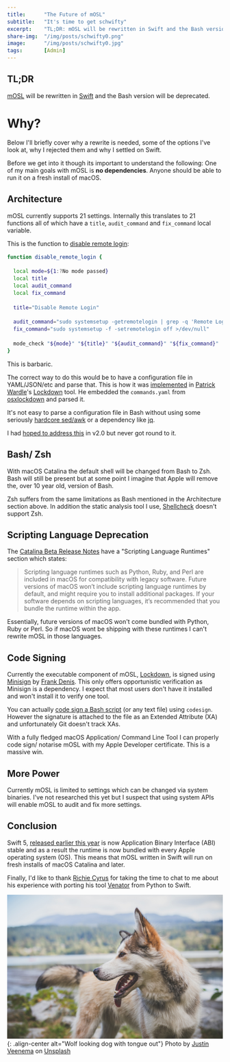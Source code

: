 ```yaml
---
title:		"The Future of mOSL"
subtitle:	"It's time to get schwifty"
excerpt:	"TL;DR: mOSL will be rewritten in Swift and the Bash version will be deprecated."
share-img:	"/img/posts/schwifty0.png"
image:		"/img/posts/schwifty0.jpg"
tags:		[Admin]
---
```


## TL;DR

[mOSL](https://github.com/0xmachos/mOSL) will be rewritten in [Swift](https://developer.apple.com/swift/) and the Bash version will be deprecated.

# Why?

Below I'll briefly cover why a rewrite is needed, some of the options I've look at, why I rejected them and why I settled on Swift. 

Before we get into it though its important to understand the following: One of my main goals with mOSL is **no dependencies**. Anyone should be able to run it on a fresh install of macOS.

## Architecture

mOSL currently supports 21 settings. Internally this translates to 21 functions all of which have a `title`, `audit_command` and `fix_command` local variable.

This is the function to [disable remote login](https://github.com/0xmachos/mOSL/blob/acb2971c0f1e36fb347c8e40545889995ab59920/Lockdown#L608-L621): 

```bash
function disable_remote_login {

  local mode=${1:?No mode passed}
  local title
  local audit_command
  local fix_command
  
  title="Disable Remote Login"

  audit_command="sudo systemsetup -getremotelogin | grep -q 'Remote Login: Off'"
  fix_command="sudo systemsetup -f -setremotelogin off >/dev/null"

  mode_check "${mode}" "${title}" "${audit_command}" "${fix_command}"
}
```

This is barbaric.

The correct way to do this would be to have a configuration file in YAML/JSON/etc and parse that. This is how it was [implemented](https://bitbucket.org/objective-see/lockdown/src/master/Lockdown/3rd-Party/SummitRoute/commands.yaml) in [Patrick Wardle](https://twitter.com/patrickwardle)'s [Lockdown](https://objective-see.com/products/lockdown.html) tool. He embedded the `commands.yaml` from [osxlockdown](https://github.com/SummitRoute/osxlockdown) and parsed it.

It's not easy to parse a configuration file in Bash without using some seriously [hardcore sed/awk](https://gist.github.com/briantjacobs/7753bf850ca5e39be409) or a dependency like [jq](https://stedolan.github.io/jq/).

I had [hoped to address this](https://github.com/0xmachos/mOSL/issues/9) in v2.0 but never got round to it.

## Bash/ Zsh

With macOS Catalina the default shell will be changed from Bash to Zsh. Bash will still be present but at some point I imagine that Apple will remove the, over 10 year old, version of Bash.

Zsh suffers from the same limitations as Bash mentioned in the Architecture section above. In addition the static analysis tool I use, [Shellcheck](https://www.shellcheck.net) doesn't support Zsh. 

## Scripting Language Deprecation

The [Catalina Beta Release Notes](https://developer.apple.com/documentation/macos_release_notes/macos_catalina_10_15_beta_8_release_notes) have a "Scripting Language Runtimes" section which states:

> Scripting language runtimes such as Python, Ruby, and Perl are included in macOS for compatibility with legacy software. Future versions of macOS won’t include scripting language runtimes by default, and might require you to install additional packages. If your software depends on scripting languages, it’s recommended that you bundle the runtime within the app. 

Essentially, future versions of macOS won't come bundled with Python, Ruby or Perl. So if macOS wont be shipping with these runtimes I can't rewrite mOSL in those languages.

## Code Signing

Currently the executable component of mOSL, [Lockdown](), is signed using [Minisign](https://jedisct1.github.io/minisign/) by [Frank Denis](https://twitter.com/jedisct1). This only offers opportunistic verification as Minisign is a dependency. I expect that most users don't have it installed and won't install it to verify one tool.

You can actually [code sign a Bash script](https://carlashley.com/2018/09/23/code-signing-scripts-for-pppc-whitelisting/) (or any text file) using `codesign`. However the signature is attached to the file as an Extended Attribute (XA) and unfortunately Git doesn't track XAs.

With a fully fledged macOS Application/ Command Line Tool I can properly code sign/ notarise mOSL with my Apple Developer certificate. This is a massive win. 

## More Power

Currently mOSL is limited to settings which can be changed via system binaries. I've not researched this yet but I suspect that using system APIs will enable mOSL to audit and fix more settings.

## Conclusion

Swift 5, [released earlier this year](https://swift.org/blog/swift-5-released/) is now Application Binary Interface (ABI) stable and as a result the runtime is now bundled with every Apple operating system (OS). This means that mOSL written in Swift will run on fresh installs of macOS Catalina and later.

Finally, I'd like to thank [Richie Cyrus](https://twitter.com/rrcyrus) for taking the time to chat to me about his experience with porting his tool [Venator](https://github.com/richiercyrus/Venator) from Python to Swift. 

![center-aligned-image](/img/dogs/dog1.jpg){: .align-center alt="Wolf looking dog with tongue out"}
Photo by <a href="https://unsplash.com/@justinveenema">Justin Veenema</a> on <a href="https://unsplash.com/photos/brown-and-white-siberian-husky-standing-near-river-UlmPSBvHTY0">Unsplash</a>
  
